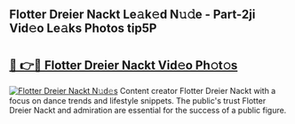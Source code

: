 ## Flotter Dreier Nackt Le𝚊k𝚎d N𝚞𝚍e - Part-2ji Vid𝚎o Le𝚊ks Photos tip5P

# <h2><a href="http://fb8rur.evod.top/?m=Flotter+Dreier+Nackt">🔗 👉🔴 Flotter Dreier Nackt Vid𝚎o Ph𝚘t𝚘s</a></h2>

[![Flotter Dreier Nackt N𝚞d𝚎s](https://i.imgur.com/8V9OHl7.gif)](http://fb8rur.evod.top/?m=Flotter+Dreier+Nackt)
Content creator Flotter Dreier Nackt with a focus on dance trends and lifestyle snippets. The public's trust Flotter Dreier Nackt and admiration are essential for the success of a public figure. 
